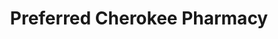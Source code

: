 ---
title: "Preferred Cherokee Pharmacy"
url: /cleveland/preferred-cherokee-pharmacy/
shop: chemist
---